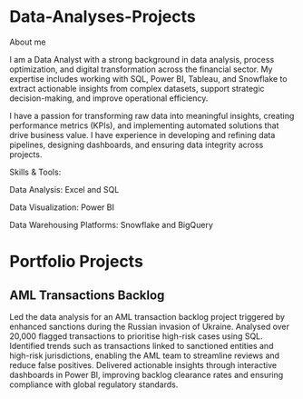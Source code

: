 # Data-Analyses-Projects


About me 

I am a Data Analyst with a strong background in data analysis, process optimization, and digital transformation across the financial sector. My expertise includes working with SQL, Power BI, Tableau, and Snowflake to extract actionable insights from complex datasets, support strategic decision-making, and improve operational efficiency.

I have a passion for transforming raw data into meaningful insights, creating performance metrics (KPIs), and implementing automated solutions that drive business value. I have experience in developing and refining data pipelines, designing dashboards, and ensuring data integrity across projects.

Skills & Tools:

Data Analysis: Excel and SQL

Data Visualization: Power BI 

Data Warehousing Platforms: Snowflake and BigQuery

# Portfolio Projects 

## AML Transactions Backlog 

Led the data analysis for an AML transaction backlog project triggered by enhanced sanctions during the Russian invasion of Ukraine. Analysed over 20,000 flagged transactions to prioritise high-risk cases using SQL. Identified trends such as transactions linked to sanctioned entities and high-risk jurisdictions, enabling the AML team to streamline reviews and reduce false positives. Delivered actionable insights through interactive dashboards in Power BI, improving backlog clearance rates and ensuring compliance with global regulatory standards.
